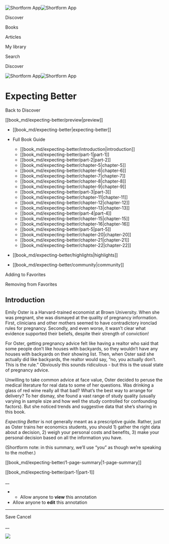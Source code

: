 ![Shortform App](/img/logo.36a2399e.svg)![Shortform App](/img/logo-dark.70c1b072.svg)

Discover

Books

Articles

My library

Search

Discover

![Shortform App](/img/logo.36a2399e.svg)![Shortform App](/img/logo-dark.70c1b072.svg)

# Expecting Better

Back to Discover

[[book_md/expecting-better/preview|preview]]

  * [[book_md/expecting-better|expecting-better]]
  * Full Book Guide

    * [[book_md/expecting-better/introduction|introduction]]
    * [[book_md/expecting-better/part-1|part-1]]
    * [[book_md/expecting-better/part-2|part-2]]
    * [[book_md/expecting-better/chapter-5|chapter-5]]
    * [[book_md/expecting-better/chapter-6|chapter-6]]
    * [[book_md/expecting-better/chapter-7|chapter-7]]
    * [[book_md/expecting-better/chapter-8|chapter-8]]
    * [[book_md/expecting-better/chapter-9|chapter-9]]
    * [[book_md/expecting-better/part-3|part-3]]
    * [[book_md/expecting-better/chapter-11|chapter-11]]
    * [[book_md/expecting-better/chapter-12|chapter-12]]
    * [[book_md/expecting-better/chapter-13|chapter-13]]
    * [[book_md/expecting-better/part-4|part-4]]
    * [[book_md/expecting-better/chapter-15|chapter-15]]
    * [[book_md/expecting-better/chapter-16|chapter-16]]
    * [[book_md/expecting-better/part-5|part-5]]
    * [[book_md/expecting-better/chapter-20|chapter-20]]
    * [[book_md/expecting-better/chapter-21|chapter-21]]
    * [[book_md/expecting-better/chapter-22|chapter-22]]
  * [[book_md/expecting-better/highlights|highlights]]
  * [[book_md/expecting-better/community|community]]



Adding to Favorites 

Removing from Favorites 

## Introduction

Emily Oster is a Harvard-trained economist at Brown University. When she was pregnant, she was dismayed at the quality of pregnancy information. First, clinicians and other mothers seemed to have contradictory ironclad rules for pregnancy. Secondly, and even worse, it wasn’t clear what evidence supported their beliefs, despite their strength of conviction!

For Oster, getting pregnancy advice felt like having a realtor who said that some people don’t like houses with backyards, so they wouldn’t have any houses with backyards on their showing list. Then, when Oster said she actually did like backyards, the realtor would say, “no, you actually don’t. This is the rule.” Obviously this sounds ridiculous - but this is the usual state of pregnancy advice.

Unwilling to take common advice at face value, Oster decided to peruse the medical literature for real data to some of her questions. Was drinking a glass of red wine really all that bad? What’s the best way to arrange for delivery? To her dismay, she found a vast range of study quality (usually varying in sample size and how well the study controlled for confounding factors). But she noticed trends and suggestive data that she’s sharing in this book.

_Expecting Better_ is not generally meant as a prescriptive guide. Rather, just as Oster trains her economics students, you should 1) gather the right data about a decision, 2) weigh your personal costs and benefits, 3) make your personal decision based on all the information you have.

(Shortform note: in this summary, we’ll use “you” as though we’re speaking to the mother.)

[[book_md/expecting-better/1-page-summary|1-page-summary]]

[[book_md/expecting-better/part-1|part-1]]

__

  *   * Allow anyone to **view** this annotation
  * Allow anyone to **edit** this annotation



* * *

Save Cancel

__




![](https://bat.bing.com/action/0?ti=56018282&Ver=2&mid=86b4ed29-7e88-475c-b88c-795781748421&sid=49fff5b0636c11eeb9c611038afc8668&vid=4a005010636c11ee80c703d4c4a7acd5&vids=0&msclkid=N&pi=0&lg=en-US&sw=800&sh=600&sc=24&nwd=1&tl=Shortform%20%7C%20Expecting%20Better&p=https%3A%2F%2Fwww.shortform.com%2Fapp%2Fbook%2Fexpecting-better%2Fintroduction&r=&lt=837&evt=pageLoad&sv=1&rn=656639)
